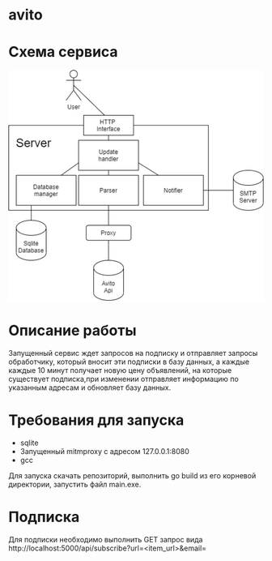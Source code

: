 # avito

# Схема сервиса
![Схема](https://raw.githubusercontent.com/antonvlasov/avito/master/avito_diagram.png)

# Описание работы
 Запущенный сервис ждет запросов на подписку и отправляет запросы обработчику, который вносит эти подписки в базу данных, а каждые каждые 10 минут получает новую цену объявлений, на которые существует подписка,при изменении отправляет информацию по указанным адресам и обновляет базу данных. 
# Требования для запуска
* sqlite
* Запущенный mitmproxy с адресом 127.0.0.1:8080
* gcc

Для запуска скачать репозиторий, выполнить go build из его корневой директории, запустить файл main.exe. 
# Подписка
Для подписки необходимо выполнить GET запрос вида http://localhost:5000/api/subscribe?url=<item_url>&email=<mail>

